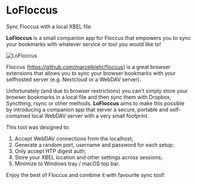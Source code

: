 # LoFloccus
Sync Floccus with a local XBEL file.

**LoFloccus** is a small companion app for Floccus that empowers you to sync your bookmarks with whatever service or tool you would like to!

![LoFloccus](https://cdn.iklive.eu/tcb13/2019/lofloccus.png)

Floccus (https://github.com/marcelklehr/floccus) is a great browser extensions that allows you to sync your browser bookmarks with your selfhosted server (e.g. Nextcloud or a WebDAV server).

Unfortunately (and due to browser restrictions) you can't simply store your browser bookmarks in a local file and then sync them with Dropbox, Syncthing, rsync or other methods. **LoFloccus** aims to make this possible by introducing a companion app that server a secure, portable and self-contained local WebDAV server with a very small footprint.

This tool was designed to:
1) Accept WebDAV connections from the localhost;
2) Generate a random port, username and password for each setup;
3) Only accept HTP digest auth;
4) Store your XBEL location and other settings across sessions;
5) Minimize to Windows tray / macOS top bar.

Enjoy the best of Floccus and combine it with favourite sync tool!
